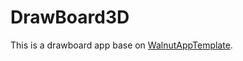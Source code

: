 # DrawBoard3D

This is a drawboard app base on [WalnutAppTemplate](https://github.com/StudioCherno/WalnutAppTemplate).
